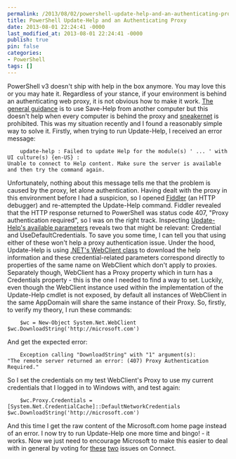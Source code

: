```yaml
---
permalink: /2013/08/02/powershell-update-help-and-an-authenticating-proxy/
title: PowerShell Update-Help and an Authenticating Proxy
date: 2013-08-01 22:24:41 -0000
last_modified_at: 2013-08-01 22:24:41 -0000
publish: true
pin: false
categories:
- PowerShell
tags: []
---
```

PowerShell v3 doesn't ship with help in the box anymore. You may love this or you may hate it. Regardless of your stance, if your environment is behind an authenticating web proxy, it is not obvious how to make it work. [The general guidance](http://blogs.technet.com/b/heyscriptingguy/archive/2012/08/31/understanding-and-using-updatable-powershell-help.aspx) is to use Save-Help from another computer but this doesn't help when every computer is behind the proxy and [sneakernet](http://en.wikipedia.org/wiki/Sneakernet) is prohibited. This was my situation recently and I found a reasonably simple way to solve it. Firstly, when trying to run Update-Help, I received an error message:
  
        update-help : Failed to update Help for the module(s) ' ... ' with UI culture(s) {en-US} :
    Unable to connect to Help content. Make sure the server is available and then try the command again.

Unfortunately, nothing about this message tells me that the problem is caused by the proxy, let alone authentication. Having dealt with the proxy in this environment before I had a suspicion, so I opened [Fiddler](http://fiddler2.com/) (an HTTP debugger) and re-attempted the Update-Help command. Fiddler revealed that the HTTP response returned to PowerShell was status code 407, "Proxy authentication required", so I was on the right track. Inspecting [Update-Help's available parameters](http://technet.microsoft.com/en-us/library/hh849720.aspx) reveals two that might be relevant: Credential and UseDefaultCredentials. To save you some time, I can tell you that using either of these won't help a proxy authentication issue. Under the hood, Update-Help is using [.NET's WebClient class](http://msdn.microsoft.com/en-us/library/system.net.webclient.aspx) to download the help information and these credential-related parameters correspond directly to properties of the same name on WebClient which don't apply to proxies. Separately though, WebClient has a Proxy property which in turn has a Credentials property - this is the one I needed to find a way to set. Luckily, even though the WebClient instance used within the implementation of the Update-Help cmdlet is not exposed, by default all instances of WebClient in the same AppDomain will share the same instance of their Proxy. So, firstly, to verify my theory, I run these commands:
  
        $wc = New-Object System.Net.WebClient
    $wc.DownloadString('http://microsoft.com')

And get the expected error:
  
        Exception calling "DownloadString" with "1" argument(s):
    "The remote server returned an error: (407) Proxy Authentication Required."

So I set the credentials on my test WebClient's Proxy to use my current credentials that I logged in to Windows with, and test again:
  
        $wc.Proxy.Credentials = [System.Net.CredentialCache]::DefaultNetworkCredentials
    $wc.DownloadString('http://microsoft.com')

And this time I get the raw content of the Microsoft.com home page instead of an error. I now try to run Update-Help one more time and bingo! - it works. Now we just need to encourage Microsoft to make this easier to deal with in general by voting for [these](http://connect.microsoft.com/PowerShell/feedback/details/730195/save-help-failure-unable-to-connect-to-help-content-error-while-connected-to-internet-via-corporate-proxy-server) [two](http://connect.microsoft.com/PowerShell/feedback/details/754102/a-cmdlet-to-create-a-proxy-configuration-settings-object) issues on Connect.
